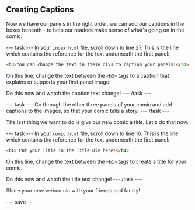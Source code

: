## Creating Captions

Now we have our panels in the right order,  we can add our captions in the boxes beneath - to help our readers make sense of what's going on in the comic.
  
--- task ---
In your ```index.html``` file, scroll down to line 27. This is the line which contains the reference for the text underneath the first panel:
```html
<h3>You can change the text in these divs to caption your panels!</h3>
```
On this line, change the text between the ```<h3>``` tags to a caption that explains or supports your first panel image. 

Do this now and watch the caption text change!
--- /task ---

--- task ---
Go through the other three panels of your comic and add captions to the images, so that your comic tells a story.
--- /task ---

The last thing we want to do is give our new comic a title. Let's do that now.

--- task ---
In your ```comic.html``` file, scroll down to line 16. This is the line which contains the reference for the text underneath the first panel:
```html
<h1> Put your Title in the Title Div here!</h1>
```
On this line, change the text between the ```<h1>``` tags to create a title for your comic. 

Do this now and watch the title text change!
--- /task ---

Share your new webcomic with your friends and family! 

--- save ---


